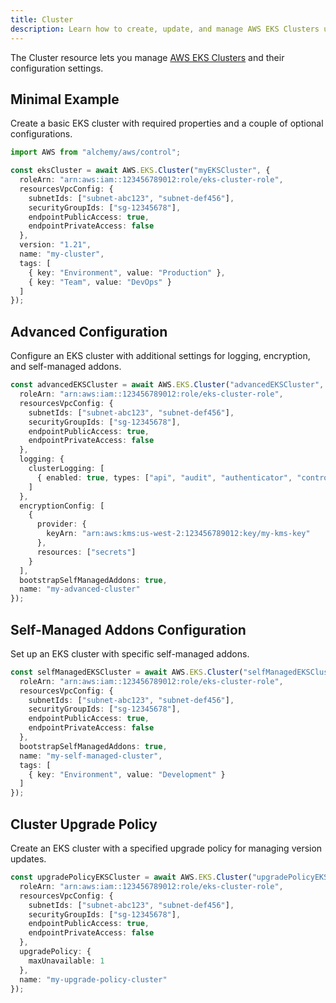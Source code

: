 ```yaml
---
title: Cluster
description: Learn how to create, update, and manage AWS EKS Clusters using Alchemy Cloud Control.
---
```


The Cluster resource lets you manage [AWS EKS Clusters](https://docs.aws.amazon.com/eks/latest/userguide/) and their configuration settings.

## Minimal Example

Create a basic EKS cluster with required properties and a couple of optional configurations.

```ts
import AWS from "alchemy/aws/control";

const eksCluster = await AWS.EKS.Cluster("myEKSCluster", {
  roleArn: "arn:aws:iam::123456789012:role/eks-cluster-role",
  resourcesVpcConfig: {
    subnetIds: ["subnet-abc123", "subnet-def456"],
    securityGroupIds: ["sg-12345678"],
    endpointPublicAccess: true,
    endpointPrivateAccess: false
  },
  version: "1.21",
  name: "my-cluster",
  tags: [
    { key: "Environment", value: "Production" },
    { key: "Team", value: "DevOps" }
  ]
});
```

## Advanced Configuration

Configure an EKS cluster with additional settings for logging, encryption, and self-managed addons.

```ts
const advancedEKSCluster = await AWS.EKS.Cluster("advancedEKSCluster", {
  roleArn: "arn:aws:iam::123456789012:role/eks-cluster-role",
  resourcesVpcConfig: {
    subnetIds: ["subnet-abc123", "subnet-def456"],
    securityGroupIds: ["sg-12345678"],
    endpointPublicAccess: true,
    endpointPrivateAccess: false
  },
  logging: {
    clusterLogging: [
      { enabled: true, types: ["api", "audit", "authenticator", "controllerManager", "scheduler"] }
    ]
  },
  encryptionConfig: [
    {
      provider: {
        keyArn: "arn:aws:kms:us-west-2:123456789012:key/my-kms-key"
      },
      resources: ["secrets"]
    }
  ],
  bootstrapSelfManagedAddons: true,
  name: "my-advanced-cluster"
});
```

## Self-Managed Addons Configuration

Set up an EKS cluster with specific self-managed addons.

```ts
const selfManagedEKSCluster = await AWS.EKS.Cluster("selfManagedEKSCluster", {
  roleArn: "arn:aws:iam::123456789012:role/eks-cluster-role",
  resourcesVpcConfig: {
    subnetIds: ["subnet-abc123", "subnet-def456"],
    securityGroupIds: ["sg-12345678"],
    endpointPublicAccess: true,
    endpointPrivateAccess: false
  },
  bootstrapSelfManagedAddons: true,
  name: "my-self-managed-cluster",
  tags: [
    { key: "Environment", value: "Development" }
  ]
});
```

## Cluster Upgrade Policy

Create an EKS cluster with a specified upgrade policy for managing version updates.

```ts
const upgradePolicyEKSCluster = await AWS.EKS.Cluster("upgradePolicyEKSCluster", {
  roleArn: "arn:aws:iam::123456789012:role/eks-cluster-role",
  resourcesVpcConfig: {
    subnetIds: ["subnet-abc123", "subnet-def456"],
    securityGroupIds: ["sg-12345678"],
    endpointPublicAccess: true,
    endpointPrivateAccess: false
  },
  upgradePolicy: {
    maxUnavailable: 1
  },
  name: "my-upgrade-policy-cluster"
});
```